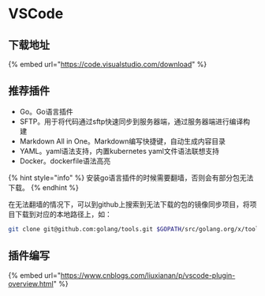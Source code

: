 # VSCode

## 下载地址

{% embed url="https://code.visualstudio.com/download" %}

## 推荐插件

* Go。Go语言插件
* SFTP。用于将代码通过sftp快速同步到服务器端，通过服务器端进行编译构建
* Markdown All in One。Markdown编写快捷键，自动生成内容目录
* YAML。yaml语法支持，内置kubernetes yaml文件语法联想支持
* Docker。dockerfile语法高亮

{% hint style="info" %}
安装go语言插件的时候需要翻墙，否则会有部分包无法下载。
{% endhint %}

在无法翻墙的情况下，可以到github上搜索到无法下载的包的镜像同步项目，将项目下载到对应的本地路径上，如：

```bash
git clone git@github.com:golang/tools.git $GOPATH/src/golang.org/x/tools
```

## 插件编写

{% embed url="https://www.cnblogs.com/liuxianan/p/vscode-plugin-overview.html" %}





